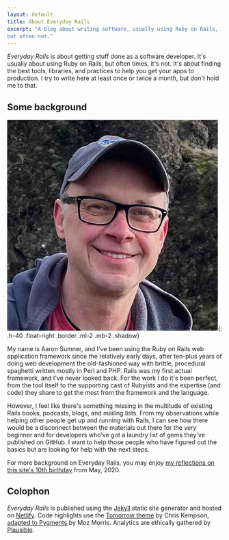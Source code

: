 ```yaml
---
layout: default
title: About Everyday Rails
excerpt: "A blog about writing software, usually using Ruby on Rails,
but often not."
---
```


_Everyday Rails_ is about getting stuff done as a software developer. It's usually about using Ruby on Rails, but often times, it's not. It's about finding the best tools, libraries, and practices to help you get your apps to production. I try to write here at least once or twice a month, but don't hold me to that.

## Some background

![Photo of the author](/images/mug2022.jpg){: .h-40 .float-right .border .ml-2 .mb-2 .shadow}

My name is Aaron Sumner, and I've been using the Ruby on Rails web application framework since the relatively early days, after ten-plus years of doing web development the old-fashioned way with brittle, procedural spaghetti written mostly in Perl and PHP. Rails was my first actual framework, and I've never looked back. For the work I do it's been perfect, from the tool itself to the supporting cast of Rubyists and the expertise (and code) they share to get the most from the framework and the language.

However, I feel like there's something missing in the multitude of existing Rails books, podcasts, blogs, and mailing lists. From my observations while helping other people get up and running with Rails, I can see how there would be a disconnect between the materials out there for the _very_ beginner and for developers who've got a laundry list of gems they've published on GitHub. I want to help those people who have figured out the basics but are looking for help with the next steps.

For more background on Everyday Rails, you may enjoy
[my reflections on this site's 10th birthday] from May, 2020.

[my reflections on this site's 10th birthday]:/2020/05/18/everyday-rails-10th-birthday.html

## Colophon

_Everyday Rails_ is published using the [Jekyll] static site generator and hosted on [Netlify]. Code highlights use the [Tomorrow theme] by Chris Kempson, [adapted to Pygments] by Moz Morris.
Analytics are ethically gathered by [Plausible].

[Jekyll]: https://github.com/jekyll/jekyll
[Netlify]: https://www.netlify.com
[Tomorrow theme]: https://github.com/chriskempson/tomorrow-theme
[adapted to Pygments]: https://github.com/MozMorris/tomorrow-pygments
[Plausible]: https://plausible.io
